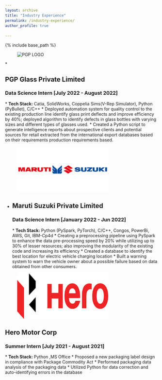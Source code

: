 ```yaml
---
layout: archive
title: "Industry Experience"
permalink: /industry-experience/
author_profile: true

---
```


{% include base_path %}

<figure>
  <img src="/images/PGP_Logo.png" alt="PGP LOGO" style="width:100px;height:200px;">
  </figure>
* <h2>PGP Glass Private Limited</h2>
  <h3>Data Science Intern [July 2022 - August 2022]</h3>
  * <b>Tech Stack:</b> Catia, SolidWorks, Coppelia Sims(V-Rep Simulator), Python (PyBullet), C/C++
    * Deployed automation system for quality control to the existing production line identify glass print deflects and improve efficiency by 40%; deployed algorithm to identify defects in glass bottles with varying sizes and different types of glasses used.
    * Created a Python script to generate intelligence reports about prospective clients and potential sources for retail extracted from the international export databases based on their requirements production requirements based.

<figure>
  <img src="/images/MS_Logo.png" alt = "Maruti" style="width:300px;height:150px;">
  </figure>
   
* <h2>Maruti Suzuki Private Limited</h2>
  <h3>Data Science Intern [January 2022 - Jun 2022]</h3>
  * <b>Tech Stack:</b> Python (PySpark, PyTorch), C/C++, Congos, PowerBi, AWS, Git, IBM-Cp4d 
    * Creating a preprocessing pipeline using PySpark to enhance the data pre-processing speed by 20% while utilizing up to 30% of lesser resources; also improving the modularity of the existing code and increasing its efficiency 
    * Created a database to identify the best location for electric vehicle charging location
    * Built a warning system to warn the vehicle owner about a possible failure based on data obtained from other consumers.


<figure>
  <img src="/images/Hero_Logo.png" alt= "Hero" style="width:300px;height:150px;">
  </figure>
<h2>Hero Motor Corp</h2>
  <h3>Summer Intern [July 2021 - August 2021]</h3>
  * <b>Tech Stack:</b> Python ,MS Office 
  * Proposed a new packaging label design in compliance with Package Commodity Act
  * Performed packaging data analysis of the packaging data
  * Utilized Python for data correction and auto-identifying errors in the database

